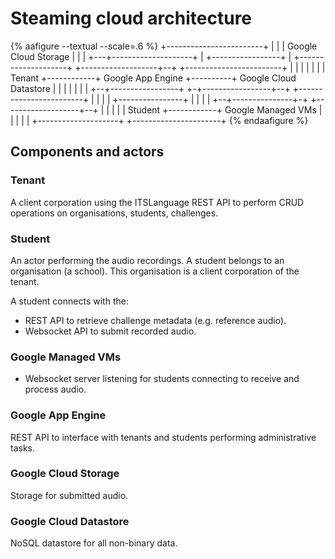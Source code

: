 # Steaming cloud architecture

{% aafigure --textual --scale=.6 %}
                                                                    +------------------------+
                                                                    |                        |
                                                                    | Google Cloud Storage   |
                                                                    |                        |
                                                                    +---+--------------------+
                                                                        |
                                                      +-----------------+
                                                      |
+--------------------+            +-------------------+--+          +------------------------+
|                    |            |                      |          |                        |
| Tenant             +------------+ Google App Engine    +----------+ Google Cloud Datastore |
|                    |            |                      |          |                        |
+--+-----------------+            +-+-----------------+--+          +------------------------+
   |                                |                 |
   |               +----------------+                 |
   |               |                                  |
+--+---------------+-+            +-------------------+--+
|                    |            |                      |
| Student            +------------+ Google Managed VMs   |
|                    |            |                      |
+--------------------+            +----------------------+
{% endaafigure %}

## Components and actors

### Tenant

A client corporation using the ITSLanguage REST API to perform CRUD
operations on organisations, students, challenges.

### Student

An actor performing the audio recordings. A student belongs to an organisation
(a school). This organisation is a client corporation of the tenant.

A student connects with the:

* REST API to retrieve challenge metadata (e.g. reference audio).
* Websocket API to submit recorded audio.

### Google Managed VMs

* Websocket server listening for students connecting to receive and process audio.

### Google App Engine

REST API to interface with tenants and students performing administrative tasks.

### Google Cloud Storage

Storage for submitted audio.

### Google Cloud Datastore

NoSQL datastore for all non-binary data.
